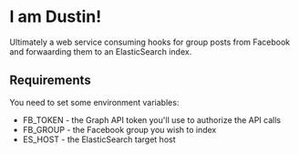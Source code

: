 # I am Dustin!

Ultimately a web service consuming hooks for group posts
from Facebook and forwaarding them to an ElasticSearch index.

## Requirements

You need to set some environment variables:
* FB_TOKEN - the Graph API token you'll use to authorize the API calls
* FB_GROUP - the Facebook group you wish to index
* ES_HOST - the ElasticSearch target host

